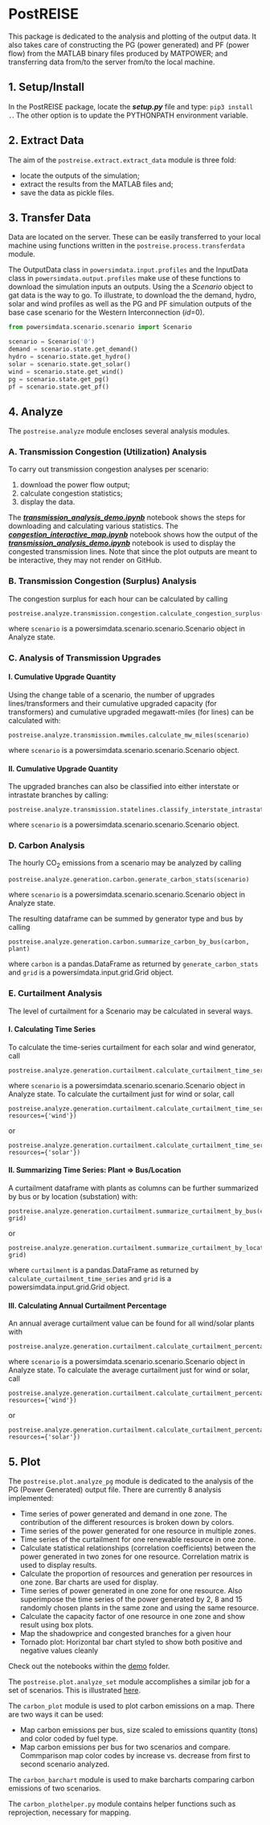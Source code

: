 # PostREISE
This package is dedicated to the analysis and plotting of the output data. It
also takes care of constructing the PG (power generated) and PF (power flow)
from the MATLAB binary files produced by MATPOWER; and transferring data from/to
the server from/to the local machine.



## 1. Setup/Install
In the PostREISE package, locate the ***setup.py*** file and type:
`pip3 install .`. The other option is to update the PYTHONPATH environment
variable.



## 2. Extract Data
The aim of the `postreise.extract.extract_data` module is three fold:
* locate the outputs of the simulation;
* extract the results from the MATLAB files and;
* save the data as pickle files.



## 3. Transfer Data
Data are located on the server. These can be easily transferred to your local
machine using functions written in the `postreise.process.transferdata` module.

The OutputData class in `powersimdata.input.profiles` and the InputData class
in `powersimdata.output.profiles` make use of these functions to download the
simulation inputs an outputs. Using the a *Scenario* object to gat data is the
way to go. To illustrate, to download the the demand, hydro, solar and wind
profiles as well as the PG and PF simulation outputs of the base case scenario
for the Western Interconnection (*id*=0).
```python
from powersimdata.scenario.scenario import Scenario

scenario = Scenario('0')
demand = scenario.state.get_demand()
hydro = scenario.state.get_hydro()
solar = scenario.state.get_solar()
wind = scenario.state.get_wind()
pg = scenario.state.get_pg()
pf = scenario.state.get_pf()
```



## 4. Analyze
The `postreise.analyze` module encloses several analysis modules.

### A. Transmission Congestion (Utilization) Analysis
To carry out transmission congestion analyses per scenario:
1. download the power flow output;
2. calculate congestion statistics;
3. display the data.

The ***[transmission_analysis_demo.ipynb][transmission]*** notebook shows the
steps for downloading and calculating various statistics. The
***[congestion_interactive_map.ipynb][congestion]*** notebook shows how the
output of the ***[transmission_analysis_demo.ipynb][transmission]*** notebook
is used to display the congested transmission lines. Note that since the plot
outputs are meant to be interactive, they may not render on GitHub.

### B. Transmission Congestion (Surplus) Analysis
The congestion surplus for each hour can be calculated by calling
```
postreise.analyze.transmission.congestion.calculate_congestion_surplus(scenario)
```
where `scenario` is a powersimdata.scenario.scenario.Scenario object in Analyze
state.

### C. Analysis of Transmission Upgrades

#### I. Cumulative Upgrade Quantity
Using the change table of a scenario, the number of upgrades lines/transformers
and their cumulative upgraded capacity (for transformers) and cumulative
upgraded megawatt-miles (for lines) can be calculated with:
```
postreise.analyze.transmission.mwmiles.calculate_mw_miles(scenario)
```
where `scenario` is a powersimdata.scenario.scenario.Scenario object.

#### II. Cumulative Upgrade Quantity
The upgraded branches can also be classified into either interstate or
intrastate branches by calling:
```
postreise.analyze.transmission.statelines.classify_interstate_intrastate(scenario)
```
where `scenario` is a powersimdata.scenario.scenario.Scenario object.

### D. Carbon Analysis
The hourly CO<sub>2</sub> emissions from a scenario may be analyzed by calling
```
postreise.analyze.generation.carbon.generate_carbon_stats(scenario)
```
where `scenario` is a powersimdata.scenario.scenario.Scenario object in Analyze
state.

The resulting dataframe can be summed by generator type and bus by calling
```
postreise.analyze.generation.carbon.summarize_carbon_by_bus(carbon, plant)
```
where `carbon` is a pandas.DataFrame as returned by `generate_carbon_stats` and
`grid` is a powersimdata.input.grid.Grid object.

### E. Curtailment Analysis
The level of curtailment for a Scenario may be calculated in several ways.

#### I. Calculating Time Series
To calculate the time-series curtailment for each solar and wind generator, call
```
postreise.analyze.generation.curtailment.calculate_curtailment_time_series(scenario)
```
where `scenario` is a powersimdata.scenario.scenario.Scenario object in Analyze
state. To calculate the curtailment just for wind or solar, call
```
postreise.analyze.generation.curtailment.calculate_curtailment_time_series(scenario, resources={'wind'})
```
or
```
postreise.analyze.generation.curtailment.calculate_curtailment_time_series(scenario, resources={'solar'})
```

#### II. Summarizing Time Series: Plant => Bus/Location
A curtailment dataframe with plants as columns can be further summarized by bus
or by location (substation) with:
```
postreise.analyze.generation.curtailment.summarize_curtailment_by_bus(curtailment, grid)
```
or
```
postreise.analyze.generation.curtailment.summarize_curtailment_by_location(curtailment, grid)
```
where `curtailment` is a pandas.DataFrame as returned by
`calculate_curtailment_time_series` and `grid` is a
powersimdata.input.grid.Grid object.

#### III. Calculating Annual Curtailment Percentage
An annual average curtailment value can be found for all wind/solar plants with
```
postreise.analyze.generation.curtailment.calculate_curtailment_percentage(scenario)
```
where `scenario` is a powersimdata.scenario.scenario.Scenario object in Analyze
state. To calculate the average curtailment just for wind or solar, call
```
postreise.analyze.generation.curtailment.calculate_curtailment_percentage(scenario, resources={'wind'})
```
or
```
postreise.analyze.generation.curtailment.calculate_curtailment_percentage(scenario, resources={'solar'})
```

## 5. Plot
The `postreise.plot.analyze_pg` module is dedicated to the analysis of the PG
(Power Generated) output file. There are currently 8 analysis implemented:
* Time series of power generated and demand in one zone. The contribution of
the different resources is broken down by colors.
* Time series of the power generated for one resource in multiple zones.
* Time series of the curtailment for one renewable resource in one zone.
* Calculate statistical relationships (correlation coefficients) between the
power generated in two zones for one resource. Correlation matrix is used to
display results.
* Calculate the proportion of resources and generation per resources in one
zone. Bar charts are used for display.
* Time series of power generated in one zone for one resource. Also superimpose
the time series of the power generated by 2, 8 and 15 randomly chosen plants in
the same zone and using the same resource.
* Calculate the capacity factor of one resource in one zone and show result
using box plots.
* Map the shadowprice and congested branches for a given hour
* Tornado plot: Horizontal bar chart styled to show both positive and negative values cleanly

Check out the notebooks within the [demo][plot_notebooks] folder.

The `postreise.plot.analyze_set` module accomplishes a similar job for a set of
scenarios. This is illustrated [here][collection].

[plot_notebooks]: https://github.com/intvenlab/PostREISE/blob/develop/postreise/plot/demo/
[collection]: https://github.com/intvenlab/PostREISE/blob/develop/postreise/plot/demo/collection.ipynb
[transmission]: https://github.com/intvenlab/PostREISE/tree/develop/postreise/analyze/demo/transmission_analysis_demo.ipynb
[congestion]: https://github.com/intvenlab/PostREISE/tree/develop/postreise/analyze/demo/congestion_interactive_map.ipynb
[shadowprice]: https://github.com/intvenlab/PostREISE/tree/develop/postreise/plot/demo/plot_shadowprice_demo.ipynb

The `carbon_plot` module is used to plot carbon emissions on a map.
There are two ways it can be used:
* Map carbon emissions per bus, size scaled to emissions quantity (tons) and color coded by fuel type.
* Map carbon emissions per bus for two scenarios and compare.
Commparison map color codes by increase vs. decrease from first to second scenario analyzed.

The `carbon_barchart` module is used to make barcharts comparing carbon emissions of two scenarios.

The `carbon_plothelper.py` module contains helper functions such as reprojection, necessary for mapping.